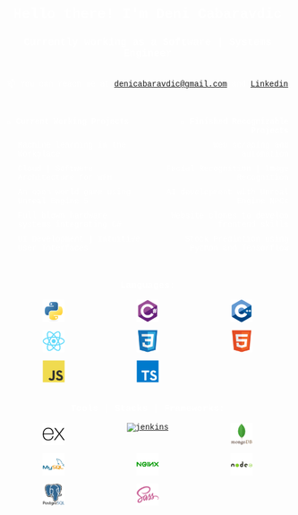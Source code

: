 <body style="color: white; font-family: 'Courier New', Courier, monospace;">
    <!-- Heading -->
    <h1 style="font-size: 25px; font-weight: bold; text-align: center;">Hello there! I'm Deni Cabaravdic</h1>
    <h3 style="font-size: 18px; text-align: center;">Currently working as a Software | Systems Engineer</h3>
    <br>
    <!-- Email -->
    <div style="text-align: center;">
        📫 You can reach me at
        <a href="mailto:denicabaravdic@gmail.com">denicabaravdic@gmail.com</a> and
        <a href="https://www.linkedin.com/in/deni-cabaravdic/">Linkedin</a><br><br>
    </div>
    <!-- Current Projects -->
    <div style="display: grid; grid-template-columns: 1fr 1fr; grid-gap: 16px;">
        <b style="text-align: left; margin-top: 30px;">🔭 Current Working Projects</b> 
        <b style="text-align: right; margin-top: 30px;">🔭 Finished Recognizable Projects</b>
    </div>
    <div style="display: grid; grid-template-columns: 1fr 1fr; grid-gap: 16px;">    
        <ul style="margin: 0;padding: 0; list-style: none; text-align: center;">
            <li style="margin: 10px 0; text-align: left; padding-left: 20px;">Machine learning in the Workplace</li>
            <li style="margin: 10px 0; text-align: left; padding-left: 20px;">Cloud <b>|</b> Software Architecture for WFH</li>
            <li style="margin: 10px 0; text-align: left; padding-left: 20px;">An open world game using Unreal Engine 5</li>
            <li style="margin: 10px 0; text-align: left; padding-left: 20px;">Full blown hardware systems integrating C#</li>
            <li style="margin: 10px 0; text-align: left; padding-left: 20px;">UI Development <b>|</b> Intuitive User Interfaces</li>
        </ul>
        <ul style="margin: 0;padding: 0; list-style: none; text-align: center;">
            <li style="margin: 10px 0; text-align: right; padding-left: 20px;">Web scraping and automation</li>
            <li style="margin: 10px 0; text-align: right; padding-left: 20px;">Facial Recognition <b>|</b> Image Recognition</li>
            <li style="margin: 10px 0; text-align: right; padding-left: 20px;">AI development with Unreal Engine NPCs</li>
            <li style="margin: 10px 0; text-align: right; padding-left: 20px;">Website clones to develop frontend skills</li>
            <li style="margin: 10px 0; text-align: right; padding-left: 20px;">Stock Prediction using Python and Tensorflow </li>
        </ul> 
    </div>
    <!-- Languages, Stacks, Tools, Frameworks -->
    <br>
    <h3 style="margin-bottom: 16px; text-align: center;"><b>Languages: </b></h3>
        <div style="margin:0 auto; display: grid; grid-template-columns: 1fr 1fr 1fr; justify-items: center; max-width: 600px;">
            <a style="padding-bottom: 10px;" href="https://www.cprogramming.com/" target="_blank" rel="noreferrer">
                <img src="https://raw.githubusercontent.com/devicons/devicon/master/icons/python/python-original.svg" alt="python" width="40" height="40">
            </a>
            <a style="padding-bottom: 10px;" href="https://www.cprogramming.com/" target="_blank" rel="noreferrer">
                <img src="https://raw.githubusercontent.com/devicons/devicon/master/icons/csharp/csharp-original.svg" alt="csharp" width="40" height="40">
            </a>
            <a style="padding-bottom: 10px;"  href="https://www.cprogramming.com/" target="_blank" rel="noreferrer">
                <img src="https://raw.githubusercontent.com/devicons/devicon/master/icons/cplusplus/cplusplus-original.svg" alt="cplusplus" width="40" height="40">
            </a>
            <a style="padding-bottom: 10px;"  href="https://www.cprogramming.com/" target="_blank" rel="noreferrer">
                <img src="https://raw.githubusercontent.com/devicons/devicon/master/icons/react/react-original.svg" alt="react" width="40" height="40">
            </a>
            <a style="padding-bottom: 10px;"  href="https://www.cprogramming.com/" target="_blank" rel="noreferrer">
                <img src="https://raw.githubusercontent.com/devicons/devicon/master/icons/css3/css3-original.svg" alt="css3" width="40" height="40">
            </a>
            <a style="padding-bottom: 10px;"  href="https://www.cprogramming.com/" target="_blank" rel="noreferrer">
                <img src="https://raw.githubusercontent.com/devicons/devicon/master/icons/html5/html5-original.svg" alt="html5" width="40" height="40">
            </a>
            <a style="padding-bottom: 10px;"  href="https://www.cprogramming.com/" target="_blank" rel="noreferrer">
                <img src="https://raw.githubusercontent.com/devicons/devicon/master/icons/javascript/javascript-original.svg" alt="javascript" width="40" height="40">
            </a>
            <a style="padding-bottom: 10px;"  href="https://www.cprogramming.com/" target="_blank" rel="noreferrer">
                <img src="https://raw.githubusercontent.com/devicons/devicon/master/icons/typescript/typescript-original.svg" alt="typescript" width="40" height="40">
            </a>
        </div>
    <h3 style="margin-bottom: 16px; text-align: center;" class="tools"><b>Tools | Stacks | Frameworks: </b></h3>
    <div style="margin:0 auto; display: grid; grid-template-columns: 1fr 1fr 1fr; justify-items: center; max-width: 600px;">
        <a style="padding-bottom: 10px;"  href="https://www.cprogramming.com/" target="_blank" rel="noreferrer">
                <img src="https://raw.githubusercontent.com/devicons/devicon/master/icons/express/express-original.svg" alt="express" width="40" height="40">
        </a>
        <a style="padding-bottom: 10px;"  href="https://www.cprogramming.com/" target="_blank" rel="noreferrer">
                <img src="https://www.vectorlogo.zone/logos/jenkins/jenkins-icon.svg"alt="jenkins"width="40"height="40">
        </a>
        <a style="padding-bottom: 10px;"  href="https://www.cprogramming.com/" target="_blank" rel="noreferrer">
                <img src="https://raw.githubusercontent.com/devicons/devicon/master/icons/mongodb/mongodb-original-wordmark.svg" alt="mongodb" width="40" height="40">
        </a>
        <a style="padding-bottom: 10px;"  href="https://www.cprogramming.com/" target="_blank" rel="noreferrer">
                <img src="https://raw.githubusercontent.com/devicons/devicon/master/icons/mysql/mysql-original-wordmark.svg" alt="mysql" width="40" height="40">
        </a>
        <a style="padding-bottom: 10px;"  href="https://www.cprogramming.com/" target="_blank" rel="noreferrer">
                <img src="https://raw.githubusercontent.com/devicons/devicon/master/icons/nginx/nginx-original.svg" alt="nginx" width="40" height="40">
        </a>
        <a style="padding-bottom: 10px;"  href="https://www.cprogramming.com/" target="_blank" rel="noreferrer">
                <img src="https://raw.githubusercontent.com/devicons/devicon/master/icons/nodejs/nodejs-original-wordmark.svg" alt="nodejs" width="40" height="40">
        </a>
        <a style="padding-bottom: 10px;"  href="https://www.cprogramming.com/" target="_blank" rel="noreferrer">
                <img src="https://raw.githubusercontent.com/devicons/devicon/master/icons/postgresql/postgresql-original-wordmark.svg" alt="postgressql" width="40" height="40">
        </a>
        <a style="padding-bottom: 10px;"  href="https://www.cprogramming.com/" target="_blank" rel="noreferrer">
                <img src="https://raw.githubusercontent.com/devicons/devicon/master/icons/sass/sass-original.svg" alt="sass" width="40" height="40">
        </a>
    </div>
</body>
